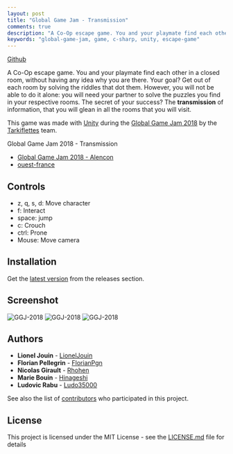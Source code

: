 ```yaml
---
layout: post
title: "Global Game Jam - Transmission"
comments: true
description: "A Co-Op escape game. You and your playmate find each other in a closed room, without having any idea why you are there. Your goal? Get out of each room by solving the riddles that dot them. Global Game Jam 2018 - Transmission"
keywords: "global-game-jam, game, c-sharp, unity, escape-game"
---
```


[Github](https://github.com/Tarkiflettes/GGJ-2018)

A Co-Op escape game. You and your playmate find each other in a closed room, without having any idea why you are there. Your goal? Get out of each room by solving the riddles that dot them. However, you will not be able to do it alone: you will need your partner to solve the puzzles you find in your respective rooms. The secret of your success? The **transmission** of information, that you will glean in all the rooms that you will visit.

This game was made with [Unity](https://unity3d.com/) during the [Global Game Jam 2018](https://globalgamejam.org/2018/games) by the [Tarkiflettes](https://github.com/Tarkiflettes) team.

Global Game Jam 2018 - Transmission

* [Global Game Jam 2018 - Alencon](https://globalgamejam.org/2018/jam-sites/alen%C3%A7on-startech61)
* [ouest-france](https://www.ouest-france.fr/normandie/alencon-61000/le-global-game-jam-ouvre-ses-portes-aux-plus-jeunes-alencon-5521514)

## Controls

* z, q, s, d: Move character
* f: Interact
* space: jump
* c: Crouch
* ctrl: Prone
* Mouse: Move camera

## Installation

Get the [latest version](https://github.com/Tarkiflettes/GGJ-2018/releases) from the releases section.

## Screenshot

![GGJ-2018](https://i.imgur.com/iuCO6Ig.png)
![GGJ-2018](https://i.imgur.com/FFP5Vjn.png)
![GGJ-2018](https://i.imgur.com/rIj4a87.png)

## Authors

* **Lionel Jouin** - [LionelJouin](https://github.com/LionelJouin)
* **Florian Pellegrin** - [FlorianPgn](https://github.com/FlorianPgn)
* **Nicolas Girault** - [Rhohen](https://github.com/Rhohen)
* **Marie Bouin** - [Hinageshi](https://github.com/Hinageshi)
* **Ludovic Rabu** - [Ludo35000](https://github.com/Ludo35000)

See also the list of [contributors](https://github.com/Tarkiflettes/GGJ-2018/graphs/contributors) who participated in this project.

## License

This project is licensed under the MIT License - see the [LICENSE.md](LICENSE.md) file for details